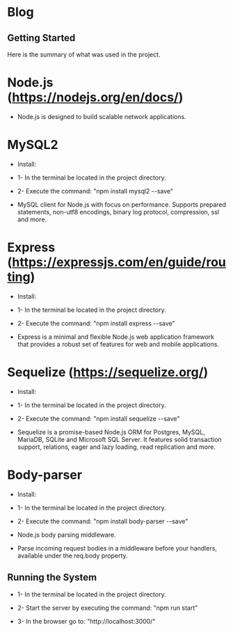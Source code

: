 # Blog

Getting Started
---------------

Here is the summary of what was used in the project.

# Node.js (https://nodejs.org/en/docs/)

* Node.js is designed to build scalable network applications.

# MySQL2

* Install:
* 1- In the terminal be located in the project directory.
* 2- Execute the command: "npm install mysql2 --save"

* MySQL client for Node.js with focus on performance. Supports prepared statements, non-utf8 encodings, binary log protocol, compression, ssl and more.

# Express (https://expressjs.com/en/guide/routing)

* Install:
* 1- In the terminal be located in the project directory.
* 2- Execute the command: "npm install express --save"

* Express is a minimal and flexible Node.js web application framework that provides a robust set of features for web and mobile applications.

# Sequelize (https://sequelize.org/)

* Install:
* 1- In the terminal be located in the project directory.
* 2- Execute the command: "npm install sequelize --save"

* Sequelize is a promise-based Node.js ORM for Postgres, MySQL, MariaDB, SQLite and Microsoft SQL Server. It features solid transaction support, relations, eager and lazy loading, read replication and more.

# Body-parser

* Install:
* 1- In the terminal be located in the project directory.
* 2- Execute the command: "npm install body-parser --save"

* Node.js body parsing middleware.

* Parse incoming request bodies in a middleware before your handlers, available under the req.body property.

Running the System
------------------

* 1- In the terminal be located in the project directory.

* 2- Start the server by executing the command: "npm run start"

* 3- In the browser go to: "http://localhost:3000/"

